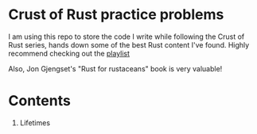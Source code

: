 # Crust of Rust practice problems

I am using this repo to store the code I write while following the Crust of Rust series, hands down some of the best Rust content I've found. Highly recommend checking out the [playlist](https://youtube.com/playlist?list=PLqbS7AVVErFiWDOAVrPt7aYmnuuOLYvOa)

Also, Jon Gjengset's "Rust for rustaceans" book is very valuable! 

# Contents

1. Lifetimes
